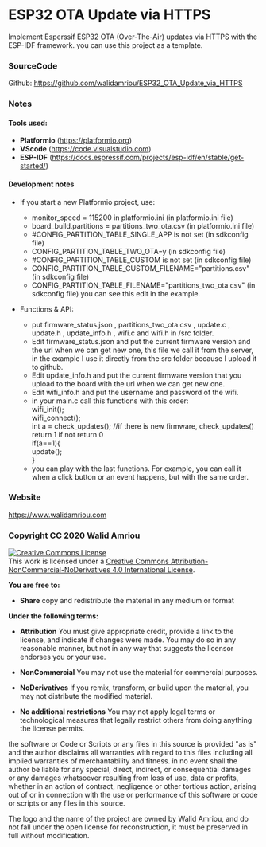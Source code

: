 # ESP32 OTA Update via HTTPS
Implement Esperssif ESP32 OTA (Over-The-Air) updates via HTTPS with the ESP-IDF framework.
you can use this project as a template. 

### SourceCode
Github: https://github.com/walidamriou/ESP32_OTA_Update_via_HTTPS

### Notes
#### Tools used:
- __Platformio__ (https://platformio.org)
- __VScode__ (https://code.visualstudio.com)
- __ESP-IDF__ (https://docs.espressif.com/projects/esp-idf/en/stable/get-started/) 

#### Development notes
- If you start a new Platformio project, use:
   - monitor_speed = 115200 in platformio.ini (in platformio.ini file)
   - board_build.partitions = partitions_two_ota.csv (in platformio.ini file)
   - #CONFIG_PARTITION_TABLE_SINGLE_APP is not set (in sdkconfig file)
   - CONFIG_PARTITION_TABLE_TWO_OTA=y (in sdkconfig file)
   - #CONFIG_PARTITION_TABLE_CUSTOM is not set (in sdkconfig file)
   - CONFIG_PARTITION_TABLE_CUSTOM_FILENAME="partitions.csv" (in sdkconfig file)
   - CONFIG_PARTITION_TABLE_FILENAME="partitions_two_ota.csv" (in sdkconfig file)
you can see this edit in the example.

- Functions & API:
   - put firmware_status.json , partitions_two_ota.csv , update.c , update.h , update_info.h , wifi.c and wifi.h in /src folder.
   - Edit firmware_status.json and put the current firmware version and the url when we can get new one, this file we call it from the server, in the example I use it directly from the src folder because I upload it to github. 
   - Edit update_info.h and put the current firmware version that you upload to the board with the url when we can get new one.
   - Edit wifi_info.h and put the username and password of the wifi.
   - in your main.c call this functions with this order:    
      wifi_init();  
      wifi_connect();  
      int a = check_updates(); //if there is new firmware, check_updates() return 1 if not return 0  
      if(a==1){    
        update();  
      }  
   - you can play with the last functions. For example, you can call it when a click button or an event happens, but with the same order.   
   
### Website
https://www.walidamriou.com

### Copyright CC 2020 Walid Amriou

<a rel="license" href="http://creativecommons.org/licenses/by-nc-nd/4.0/"><img alt="Creative Commons License" style="border-width:0" src="https://i.creativecommons.org/l/by-nc-nd/4.0/88x31.png" /></a><br />This work is licensed under a <a rel="license" href="http://creativecommons.org/licenses/by-nc-nd/4.0/">Creative Commons Attribution-NonCommercial-NoDerivatives 4.0 International License</a>.

__You are free to:__
- __Share__ copy and redistribute the material in any medium or format

__Under the following terms:__
- __Attribution__ You must give appropriate credit, provide a link to the license, and indicate if changes were made. You may do so in any reasonable manner, but not in any way that suggests the licensor endorses you or your use.

- __NonCommercial__ You may not use the material for commercial purposes.

- __NoDerivatives__ If you remix, transform, or build upon the material, you may not distribute the modified material.

- __No additional restrictions__ You may not apply legal terms or technological measures that legally restrict others from doing anything the license permits.


the software or Code or Scripts or any files in this source is provided "as is" and the author disclaims all warranties with regard to this files including all implied warranties of merchantability and fitness. in no event shall the author be liable for any special, direct, indirect, or consequential damages or any damages whatsoever resulting from loss of use, data or profits, whether in an action of contract, negligence or other tortious action, arising out of or in connection with the use or performance of this software or code or scripts or any files in this source.

The logo and the name of the project are owned by Walid Amriou, and do not fall under the open license for reconstruction, it must be preserved in full without modification. 
